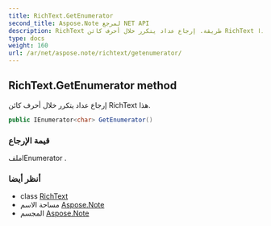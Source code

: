 ```yaml
---
title: RichText.GetEnumerator
second_title: Aspose.Note لمرجع NET API
description: RichText طريقة. إرجاع عداد يتكرر خلال أحرف كائن RichText هذا.
type: docs
weight: 160
url: /ar/net/aspose.note/richtext/getenumerator/
---
```

## RichText.GetEnumerator method

إرجاع عداد يتكرر خلال أحرف كائن RichText هذا.

```csharp
public IEnumerator<char> GetEnumerator()
```

### قيمة الإرجاع

ملفIEnumerator .

### أنظر أيضا

* class [RichText](../)
* مساحة الاسم [Aspose.Note](../../richtext/)
* المجسم [Aspose.Note](../../../)


